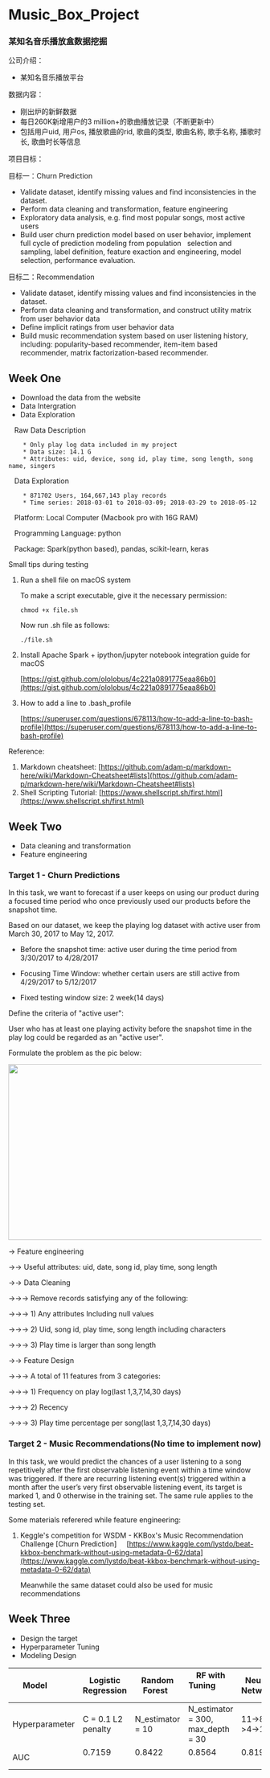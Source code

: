 # Music_Box_Project

### 某知名音乐播放盒数据挖掘

公司介绍：
* 某知名音乐播放平台

数据内容：
* 刚出炉的新鲜数据
* 每日260K新增用户的3 million+的歌曲播放记录（不断更新中）
* 包括用户uid, 用户os, 播放歌曲的rid, 歌曲的类型, 歌曲名称, 歌手名称, 播歌时长, 歌曲时长等信息

项目目标：

目标一：Churn Prediction
* Validate dataset, identify missing values and find inconsistencies in the dataset.
* Perform data cleaning and transformation, feature engineering
* Exploratory data analysis, e.g. find most popular songs, most active users
* Build user churn prediction model based on user behavior, implement full cycle of prediction modeling from population   selection and sampling, label definition, feature exaction and engineering, model selection, performance evaluation.


目标二：Recommendation
* Validate dataset, identify missing values and find inconsistencies in the dataset.
* Perform data cleaning and transformation, and construct utility matrix from user behavior data
* Define implicit ratings from user behavior data
* Build music recommendation system based on user listening history, including: popularity-based recommender, item-item based recommender, matrix factorization-based recommender.

## Week One

* Download the data from the website
* Data Intergration 
* Data Exploration


    Raw Data Description

        * Only play log data included in my project
        * Data size: 14.1 G
        * Attributes: uid, device, song id, play time, song length, song name, singers

    Data Exploration
    
        * 871702 Users, 164,667,143 play records
        * Time series: 2018-03-01 to 2018-03-09; 2018-03-29 to 2018-05-12

    Platform: Local Computer (Macbook pro with 16G RAM)
    
    Programming Language: python
    
    Package: Spark(python based), pandas, scikit-learn, keras

Small tips during testing

1. Run a shell file on macOS system

    To make a script executable, give it the necessary permission:

    `chmod +x file.sh`

    Now run .sh file as follows:

    `./file.sh`
2. Install Apache Spark + ipython/jupyter notebook integration guide for macOS

    [https://gist.github.com/ololobus/4c221a0891775eaa86b0](https://gist.github.com/ololobus/4c221a0891775eaa86b0)

3. How to add a line to .bash_profile

    [https://superuser.com/questions/678113/how-to-add-a-line-to-bash-profile](https://superuser.com/questions/678113/how-to-add-a-line-to-bash-profile)

Reference:
1. Markdown cheatsheet: [https://github.com/adam-p/markdown-here/wiki/Markdown-Cheatsheet#lists](https://github.com/adam-p/markdown-here/wiki/Markdown-Cheatsheet#lists)
2. Shell Scripting Tutorial: [https://www.shellscript.sh/first.html](https://www.shellscript.sh/first.html)

## Week Two

* Data cleaning and transformation
* Feature engineering

### Target 1 - Churn Predictions

In this task, we want to forecast if a user keeps on using our product during a focused time period who once previously used our products before the snapshot time.

Based on our dataset, we keep the playing log dataset with active user from March 30, 2017 to May 12, 2017.

*  Before the snapshot time: active user during the time period from 3/30/2017 to 4/28/2017

*  Focusing Time Window:  whether certain users are still active from 4/29/2017 to 5/12/2017
    
*  Fixed testing window size: 2 week(14 days)

Define the criteria of "active user":

User who has at least one playing activity before the snapshot time in the play log could be regarded as an "active user".

Formulate the problem as the pic below:

<p align="center">
  <img src="https://github.com/yxg383/Music_Box_Project/blob/master/pic/scheme.png" width="550" height="350" />
</p>

-> Feature engineering

->-> Useful attributes: uid, date, song id, play time, song length

->-> Data Cleaning

->->-> Remove records satisfying any of the following:

->->-> 1) Any attributes Including null values

->->-> 2) Uid, song id, play time, song length including characters

->->-> 3) Play time is larger than song length
   
->-> Feature Design



->->-> A total of 11 features from 3 categories:   

->->-> 1) Frequency on play log(last 1,3,7,14,30 days)     
 
->->-> 2) Recency     
 
->->-> 3) Play time percentage per song(last 1,3,7,14,30 days)

### Target 2 - Music Recommendations(No time to implement now)

In this task, we would predict the chances of a user listening to a song repetitively after the first observable listening event within a time window was triggered. If there are recurring listening event(s) triggered within a month after the user’s very first observable listening event, its target is marked 1, and 0 otherwise in the training set. The same rule applies to the testing set.

Some materials referered while feature engineering:

1. Keggle's competition for WSDM - KKBox's Music Recommendation Challenge [Churn Prediction]
    
    [https://www.kaggle.com/lystdo/beat-kkbox-benchmark-without-using-metadata-0-62/data](https://www.kaggle.com/lystdo/beat-kkbox-benchmark-without-using-metadata-0-62/data)
    
    Meanwhile the same dataset could also be used for music recommendations

## Week Three

* Design the target
* Hyperparameter Tuning
* Modeling Design

| Model          | Logistic Regression | Random Forest    | RF with Tuning                   | Neural Network |
| -------------- | ------------------- | ---------------- | -------------------------------- | -------------- |
| Hyperparameter | C = 0.1 L2 penalty  | N_estimator = 10 | N_estimator = 300, max_depth = 30 | 11->8->4->1    |                                                          
| AUC            | 0.7159              | 0.8422           | 0.8564                           | 0.8198         |


